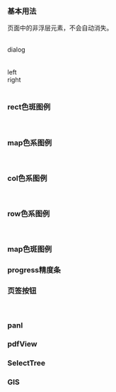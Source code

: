 <style>
.dome-alert .c-date:not(:first-child){
  margin-top: 10px;
}
</style>
<script>
export default{
  data(){
    return {
      xx:"2019-01-01",
      test:["2019-10-11", "2019-10-20"],
      dialogVisible:false,
      checkboxData:[{id:1,label:'1111'}],
      legend:[{color:"red",label:111},{color:"green",label:211111111},{color:"blue",label:3333}],
      tree:[{id:1,label:123},{id:2,label:123},{id:3,label:123}],
      regionList:[],
      legendOpt:{data:[{color:"red",label:111},{color:"green",label:211111111},{color:"blue",label:3333}],type:1},
      gis:null
    }
  },
  created(){
    fetch("/static/neimeng.geojson").then(res=>{
      return res.json()
    }).then(res=>{
      this.regionList = res.features
      return fetch("/static/temp.tif")
    }).then(res=>{
      let that = this;
      (async function(){
        const buffer = await res.arrayBuffer()
        that.gis = buffer
        that.$nextTick(()=>{
          // that.$refs.GP.initLayer(150000,buffer)
        })
      })()
    })
  },
  watch:{
    test(val){
      console.log(val)
    }
  }
}
</script>

### 基本用法
页面中的非浮层元素，不会自动消失。
<div class="dome-alert demo-block">
  <c-xun v-model="test"></c-xun>
  <c-hou v-model="test"></c-hou>
  <c-season v-model="test"></c-season>
  <c-time-picker v-model="xx"></c-time-picker>
</div>


<br>
<el-button @click="dialogVisible=!dialogVisible">dialog</el-button>
<br>
<c-dialog :visible.sync="dialogVisible"></c-dialog>

<br>
<c-checkbox-group :data="checkboxData"></c-checkbox-group>

<br>
<c-two-col>
  <div slot="left">
    left
  </div>
  <div slot="right">
    right
  </div>
</c-two-col>
<br>

### rect色斑图例
<c-rect-legend :data="legend"></c-rect-legend>
<br>
### map色系图例
<c-map-legend :data="legend" :labelList="[1,2,3,4,5]"></c-map-legend>
<br>
### col色系图例
<c-liner-legend :data="legend" ></c-liner-legend>
<br>
### row色系图例
<c-liner-legend :data="legend" type="row"></c-liner-legend>
<br>
### map色斑图例
<c-grade-legend :data="legend" :labelList="[1,2,3]"></c-grade-legend>
### progress精度条
<c-progress-bar ></c-progress-bar>
### 页签按钮
<c-page-sign ></c-page-sign>
<br>

### panl
<c-panl></c-panl>

### pdfView
<c-pdf-view class="w-50" pdf-url="/static/test .pdf"></c-pdf-view>

### SelectTree
<c-select-tree :data="tree" class="w-30"></c-select-tree>
### GIS
<c-gis-pic v-if="gis" :data="gis" title="内蒙古自治区" :legend="legendOpt"  :region-list="regionList"></c-gis-pic>


